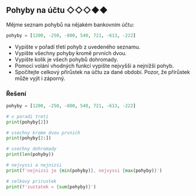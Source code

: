 ## Pohyby na účtu ◇◇◇◆◆

Mějme seznam pohybů na nějakém bankovním účtu:

```python
pohyby = [1200, -250, -800, 540, 721, -613, -222]
```

- Vypište v pořadí třetí pohyb z uvedeného seznamu.
- Vypište všechny pohyby kromě prvních dvou.
- Vypište kolik je všech pohybů dohromady.
- Pomocí volání vhodných funkcí vypište nejvyšší a nejnižší pohyb.
- Spočítejte celkový přírůstek na účtu za dané období. Pozor, že přírůstek může vyjít i záporný.

### Řešení

```python
pohyby = [1200, -250, -800, 540, 721, -613, -222]

# v poradi treti
print(pohyby[2])

# vsechny krome dvou prvnich
print(pohyby[2:])

# vsechny dohromady
print(len(pohyby))

# nejvyssi a nejnizsi
print(f'nejnizsi je {min(pohyby)}, nejvyssi {max(pohyby)}')

# celkovy prirustek
print(f'zustatek = {sum(pohyby)}')
```